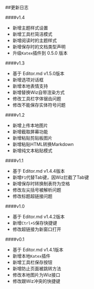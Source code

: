 ##更新日志

####v1.4

- 新增主题样式设置
- 新增工具栏简洁模式
- 新增阅读时的主题样式
- 新增保存时的文档类型声明
- 升级`Katex`插件到 0.5.0 版本

####v1.3

- 基于 Editor.md v1.5.0版本
- 新增选项对话框
- 新增本地表情支持
- 新增替换Wiz自带渲染方式
- 修改工具栏字体锯齿问题
- 修改不能保存实体符号问题

####v1.2

- 新增上传本地图片
- 新增截取屏幕功能
- 新增粘贴剪贴板图片
- 新增粘贴HTML转换Markdown
- 新增纯文本粘贴模式

####v1.1

- 基于 Editor.md v1.4.4版本
- 新增`F1`代替Tab键，因Wiz拦截了Tab键
- 新增保存时转换制表符为空格
- 修改左尖括号被解析问题
- 修改标题超链接问题

####v1.0

- 基于 Editor.md v1.4.2版本
- 新增`Ctrl+S`保存快捷键
- 修改超链接为新窗口打开

####v0.1

- 基于 Editor.md v1.4.1版本
- 新增本地`Katex`插件
- 新增工具栏保存按钮
- 新增防止页面被跳转方法
- 修改本地图片为Wiz接口
- 修改跟Wiz冲突的快捷键
